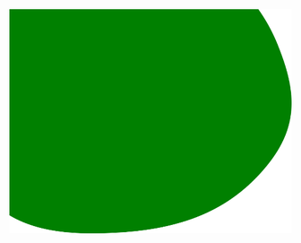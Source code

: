 <div align="center">
	<img src="readme.svg" width="800" height="400" alt="Click to see the source">
</div>
